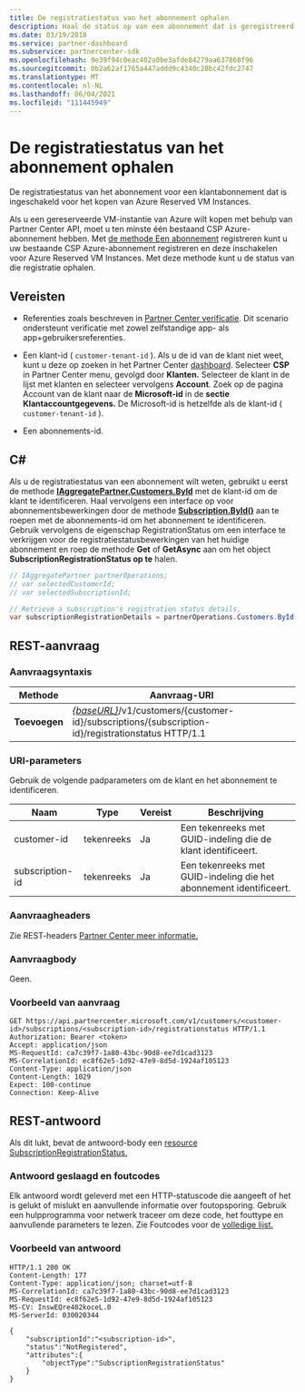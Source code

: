 ```yaml
---
title: De registratiestatus van het abonnement ophalen
description: Haal de status op van een abonnement dat is geregistreerd voor gebruik met Azure Reserved VM Instances.
ms.date: 03/19/2018
ms.service: partner-dashboard
ms.subservice: partnercenter-sdk
ms.openlocfilehash: 9e39f94c0eac402a0be3afde84279aa637868f96
ms.sourcegitcommit: 0b2a62af1765a447addd9c4340c28bc42fdc2747
ms.translationtype: MT
ms.contentlocale: nl-NL
ms.lasthandoff: 06/04/2021
ms.locfileid: "111445949"
---
```

# <a name="get-subscription-registration-status"></a>De registratiestatus van het abonnement ophalen

De registratiestatus van het abonnement voor een klantabonnement dat is ingeschakeld voor het kopen van Azure Reserved VM Instances.

Als u een gereserveerde VM-instantie van Azure wilt kopen met behulp van Partner Center API, moet u ten minste één bestaand CSP Azure-abonnement hebben. Met [de methode Een abonnement](register-a-subscription.md) registreren kunt u uw bestaande CSP Azure-abonnement registreren en deze inschakelen voor Azure Reserved VM Instances. Met deze methode kunt u de status van die registratie ophalen.

## <a name="prerequisites"></a>Vereisten

- Referenties zoals beschreven in [Partner Center verificatie](partner-center-authentication.md). Dit scenario ondersteunt verificatie met zowel zelfstandige app- als app+gebruikersreferenties.

- Een klant-id ( `customer-tenant-id` ). Als u de id van de klant niet weet, kunt u deze op zoeken in het Partner Center [dashboard](https://partner.microsoft.com/dashboard). Selecteer **CSP** in Partner Center menu, gevolgd door **Klanten.** Selecteer de klant in de lijst met klanten en selecteer vervolgens **Account**. Zoek op de pagina Account van de klant naar de **Microsoft-id** in de **sectie Klantaccountgegevens.** De Microsoft-id is hetzelfde als de klant-id ( `customer-tenant-id` ).

- Een abonnements-id.

## <a name="c"></a>C\#

Als u de registratiestatus van een abonnement wilt weten, gebruikt u eerst de methode [**IAggregatePartner.Customers.ById**](/dotnet/api/microsoft.store.partnercenter.customers.icustomercollection.byid) met de klant-id om de klant te identificeren. Haal vervolgens een interface op voor abonnementsbewerkingen door de methode [**Subscription.ById()**](/dotnet/api/microsoft.store.partnercenter.subscriptions.isubscriptioncollection.byid) aan te roepen met de abonnements-id om het abonnement te identificeren. Gebruik vervolgens de eigenschap RegistrationStatus om een interface te verkrijgen voor de registratiestatusbewerkingen van het huidige abonnement en roep de methode **Get** of **GetAsync** aan om het object **SubscriptionRegistrationStatus op te** halen.

``` csharp
// IAggregatePartner partnerOperations;
// var selectedCustomerId;
// var selectedSubscriptionId;

// Retrieve a subscription's registration status details.
var subscriptionRegistrationDetails = partnerOperations.Customers.ById(selectedCustomerId).Subscriptions.ById(selectedSubscriptionId).RegistrationStatus.Get();
```

## <a name="rest-request"></a>REST-aanvraag

### <a name="request-syntax"></a>Aanvraagsyntaxis

| Methode    | Aanvraag-URI                                                                                                                        |
|-----------|------------------------------------------------------------------------------------------------------------------------------------|
| **Toevoegen**  | [*{baseURL}*](partner-center-rest-urls.md)/v1/customers/{customer-id}/subscriptions/{subscription-id}/registrationstatus HTTP/1.1 |

### <a name="uri-parameters"></a>URI-parameters

Gebruik de volgende padparameters om de klant en het abonnement te identificeren.

| Naam                    | Type       | Vereist | Beschrijving                                                   |
|-------------------------|------------|----------|---------------------------------------------------------------|
| customer-id             | tekenreeks     | Ja      | Een tekenreeks met GUID-indeling die de klant identificeert.         |
| subscription-id         | tekenreeks     | Ja      | Een tekenreeks met GUID-indeling die het abonnement identificeert.     |

### <a name="request-headers"></a>Aanvraagheaders

Zie REST-headers [Partner Center meer informatie.](headers.md)

### <a name="request-body"></a>Aanvraagbody

Geen.

### <a name="request-example"></a>Voorbeeld van aanvraag

```http
GET https://api.partnercenter.microsoft.com/v1/customers/<customer-id>/subscriptions/<subscription-id>/registrationstatus HTTP/1.1
Authorization: Bearer <token>
Accept: application/json
MS-RequestId: ca7c39f7-1a80-43bc-90d8-ee7d1cad3123
MS-CorrelationId: ec8f62e5-1d92-47e9-8d5d-1924af105123
Content-Type: application/json
Content-Length: 1029
Expect: 100-continue
Connection: Keep-Alive
```

## <a name="rest-response"></a>REST-antwoord

Als dit lukt, bevat de antwoord-body een [resource SubscriptionRegistrationStatus.](subscription-resources.md#subscriptionregistrationstatus)

### <a name="response-success-and-error-codes"></a>Antwoord geslaagd en foutcodes

Elk antwoord wordt geleverd met een HTTP-statuscode die aangeeft of het is gelukt of mislukt en aanvullende informatie over foutopsporing. Gebruik een hulpprogramma voor netwerk traceer om deze code, het fouttype en aanvullende parameters te lezen. Zie Foutcodes voor de [volledige lijst.](error-codes.md)

### <a name="response-example"></a>Voorbeeld van antwoord

```http
HTTP/1.1 200 OK
Content-Length: 177
Content-Type: application/json; charset=utf-8
MS-CorrelationId: ca7c39f7-1a80-43bc-90d8-ee7d1cad3123
MS-RequestId: ec8f62e5-1d92-47e9-8d5d-1924af105123
MS-CV: InswEQre402koceL.0
MS-ServerId: 030020344

{
    "subscriptionId":"<subscription-id>",
    "status":"NotRegistered",
    "attributes":{
        "objectType":"SubscriptionRegistrationStatus"
    }
}
```

